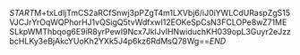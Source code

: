 $START$M+txLdljTmCS2aRCfSnwj3pPZgT4m1LXVbj6/iJ0iYWLCdURaspZgS15VJCJrYrOqWQPhorHJ1vQSigQ5tvWdfxwI12EOKeSpCsN3FCLOPe8wZ71MESLkpWMThbqog6E9iR8yrPewI9Ncx7JklJvIHNwiduchKH039opL3Guyr2eJzzbcHLKy3eBjAkcYUoKh2YXk5J4p6kz6RdMsQ78Wg==$END$